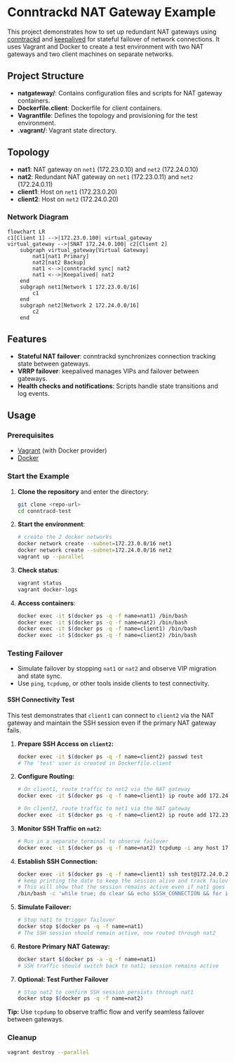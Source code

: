 # Conntrackd NAT Gateway Example

This project demonstrates how to set up redundant NAT gateways using [conntrackd](https://manpages.debian.org/testing/conntrackd/conntrackd.8.en.html) and [keepalived](https://keepalived.org/) for stateful failover of network connections. It uses Vagrant and Docker to create a test environment with two NAT gateways and two client machines on separate networks.

## Project Structure

- **natgateway/**: Contains configuration files and scripts for NAT gateway containers.
- **Dockerfile.client**: Dockerfile for client containers.
- **Vagrantfile**: Defines the topology and provisioning for the test environment.
- **.vagrant/**: Vagrant state directory.

## Topology

- **nat1**: NAT gateway on `net1` (172.23.0.10) and `net2` (172.24.0.10)
- **nat2**: Redundant NAT gateway on `net1` (172.23.0.11) and `net2` (172.24.0.11)
- **client1**: Host on `net1` (172.23.0.20)
- **client2**: Host on `net2` (172.24.0.20)

### Network Diagram
```mermaid
flowchart LR
c1[Client 1] -->|172.23.0.100| virtual_gateway
virtual_gateway -->|SNAT 172.24.0.100| c2[Client 2]
    subgraph virtual_gateway[Virtual Gateway]
        nat1[nat1 Primary]
        nat2[nat2 Backup]
        nat1 <-->|conntrackd sync| nat2
        nat1 <-->|Keepalived| nat2
    end
    subgraph net1[Network 1 172.23.0.0/16]
        c1
    end
    subgraph net2[Network 2 172.24.0.0/16]
        c2
    end
```

## Features

- **Stateful NAT failover**: conntrackd synchronizes connection tracking state between gateways.
- **VRRP failover**: keepalived manages VIPs and failover between gateways.
- **Health checks and notifications**: Scripts handle state transitions and log events.

## Usage

### Prerequisites

- [Vagrant](https://www.vagrantup.com/) (with Docker provider)
- [Docker](https://www.docker.com/)

### Start the Example

1. **Clone the repository** and enter the directory:
    ```sh
    git clone <repo-url>
    cd conntracd-test
    ```

2. **Start the environment**:
    ```sh
    # create the 2 docker networks
    docker network create --subnet=172.23.0.0/16 net1
    docker network create --subnet=172.24.0.0/16 net2
    vagrant up --parallel
    ```

3. **Check status**:
    ```sh
    vagrant status
    vagrant docker-logs
    ```

4. **Access containers**:
    ```sh
    docker exec -it $(docker ps -q -f name=nat1) /bin/bash
    docker exec -it $(docker ps -q -f name=nat2) /bin/bash
    docker exec -it $(docker ps -q -f name=client1) /bin/bash
    docker exec -it $(docker ps -q -f name=client2) /bin/bash
    ```

### Testing Failover

- Simulate failover by stopping `nat1` or `nat2` and observe VIP migration and state sync.
- Use `ping`, `tcpdump`, or other tools inside clients to test connectivity.

#### SSH Connectivity Test

This test demonstrates that `client1` can connect to `client2` via the NAT gateway and maintain the SSH session even if the primary NAT gateway fails.

1. **Prepare SSH Access on `client2`:**
    ```sh
    docker exec -it $(docker ps -q -f name=client2) passwd test
    # The 'test' user is created in Dockerfile.client
    ```

2. **Configure Routing:**
    ```sh
    # On client1, route traffic to net2 via the NAT gateway
    docker exec -it $(docker ps -q -f name=client1) ip route add 172.24.0.0/16 via 172.23.0.100

    # On client2, route traffic to net1 via the NAT gateway
    docker exec -it $(docker ps -q -f name=client2) ip route add 172.23.0.0/16 via 172.24.0.100
    ```

3. **Monitor SSH Traffic on `nat2`:**
    ```sh
    # Run in a separate terminal to observe failover
    docker exec -it $(docker ps -q -f name=nat2) tcpdump -i any host 172.24.0.20 and port 22
    ```

4. **Establish SSH Connection:**
    ```sh
    docker exec -it $(docker ps -q -f name=client1) ssh test@172.24.0.20
    # keep printing the date to keep the session alive and track failover
    # This will show that the session remains active even if nat1 goes down
    /bin/bash -c 'while true; do clear && echo $SSH_CONNECTION && for i in {1..10}; do date && sleep 1; done; done'
    ```

5. **Simulate Failover:**
    ```sh
    # Stop nat1 to trigger failover
    docker stop $(docker ps -q -f name=nat1)
    # The SSH session should remain active, now routed through nat2
    ```

6. **Restore Primary NAT Gateway:**
    ```sh
    docker start $(docker ps -a -q -f name=nat1)
    # SSH traffic should switch back to nat1; session remains active
    ```

7. **Optional: Test Further Failover**
    ```sh
    # Stop nat2 to confirm SSH session persists through nat1
    docker stop $(docker ps -q -f name=nat2)
    ```

**Tip:** Use `tcpdump` to observe traffic flow and verify seamless failover between gateways.
### Cleanup

```sh
vagrant destroy --parallel
```